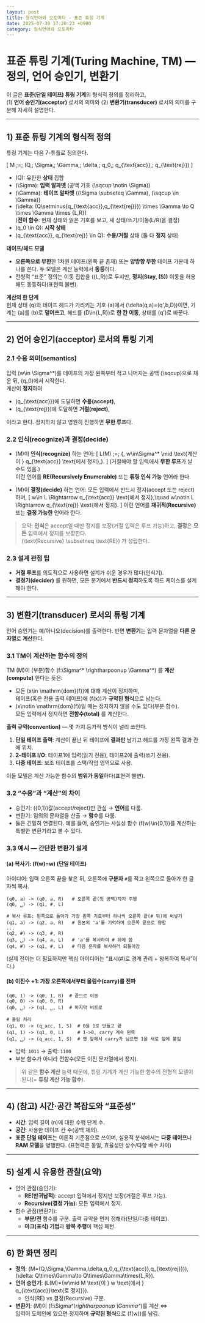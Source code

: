```yaml
---
layout: post
title: 형식언어와 오토마타 - 표준 튜링 기계
date: 2025-07-30 17:20:23 +0900
category: 형식언어와 오토마타
---
```

# 표준 튜링 기계(Turing Machine, TM) — 정의, **언어 승인기**, **변환기**

이 글은 **표준(단일 테이프) 튜링 기계**의 형식적 정의를 정리하고,  
(1) **언어 승인기(acceptor)** 로서의 의미와 (2) **변환기(transducer)** 로서의 의미를 구분해 자세히 설명한다.  

---

## 1) 표준 튜링 기계의 형식적 정의

튜링 기계는 다음 7-튜플로 정의한다.

\[
M \;=\; (Q,\; \Sigma,\; \Gamma,\; \delta,\; q_0,\; q_{\text{acc}},\; q_{\text{rej}})
\]

- \(Q\): 유한한 **상태** 집합  
- \(\Sigma\): **입력 알파벳** (공백 기호 \(\sqcup \notin \Sigma\))  
- \(\Gamma\): **테이프 알파벳** (\(\Sigma \subseteq \Gamma\), \(\sqcup \in \Gamma\))  
- \(\delta: (Q\setminus\{q_{\text{acc}},q_{\text{rej}}\}) \times \Gamma \to Q \times \Gamma \times \{L,R\}\)  
  (**전이 함수**: 현재 상태와 읽은 기호를 보고, 새 상태/쓰기/이동(L/R)을 결정)  
- \(q_0 \in Q\): **시작 상태**  
- \(q_{\text{acc}}, q_{\text{rej}} \in Q\): **수용/거절** 상태 (둘 다 **정지** 상태)

**테이프/헤드 모델**  
- **오른쪽으로 무한**한 1차원 테이프(왼쪽 끝 존재) 또는 **양방향 무한** 테이프 가운데 하나를 쓴다. 두 모델은 계산 능력에서 **동등**하다.  
- 전형적 “표준” 정의는 이동 집합을 \(\{L,R\}\)로 두지만, **정지(Stay, \(S\))** 이동을 허용해도 동등하다(표현력 불변).

**계산의 한 단계**  
현재 상태 \(q\)와 테이프 헤드가 가리키는 기호 \(a\)에서 \(\delta(q,a)=(q',b,D)\)이면, 기계는 \(a\)를 \(b\)로 **덮어쓰고**, 헤드를 \(D\in\{L,R\}\)로 **한 칸 이동**, 상태를 \(q'\)로 바꾼다.

---

## 2) 언어 **승인기(acceptor)** 로서의 튜링 기계

### 2.1 수용 의미(semantics)

입력 \(w\in \Sigma^*\)를 테이프의 가장 왼쪽부터 적고 나머지는 공백 \(\sqcup\)으로 채운 뒤, \(q_0\)에서 시작한다.  
계산이 **정지**하여

- \(q_{\text{acc}}\)에 도달하면 **수용(accept)**,  
- \(q_{\text{rej}}\)에 도달하면 **거절(reject)**,

이라고 한다. 정지하지 않고 영원히 진행하면 **무한 루프**다.

### 2.2 인식(recognize)과 결정(decide)

- \(M\)이 **인식(recognize)** 하는 언어:
  \[
  L(M) \;=\; \{\, w\in\Sigma^* \mid \text{계산이 } q_{\text{acc}} \text{에서 정지}\,\}.
  \]
  (거절해야 할 입력에서 **무한 루프**가 날 수도 있음.)  
  이런 언어를 **RE(Recursively Enumerable)** 또는 **튜링 인식 가능** 언어라 한다.

- \(M\)이 **결정(decide)** 하는 언어: 모든 입력에서 반드시 정지(accept 또는 reject)하며,
  \[
  w\in L \Rightarrow q_{\text{acc}} \text{에서 정지},\quad
  w\notin L \Rightarrow q_{\text{rej}} \text{에서 정지}.
  \]
  이런 언어를 **재귀적(Recursive)** 또는 **결정 가능한** 언어라 한다.

> 요약: **인식**은 accept일 때만 정지를 보장(거절 입력은 루프 가능)하고, **결정**은 **모든** 입력에서 정지를 보장한다.  
> \(\text{Recursive} \subsetneq \text{RE}\) 가 성립한다.

### 2.3 설계 관점 팁

- **거절 루프**를 의도적으로 사용하면 설계가 쉬운 경우가 많다(인식기).  
- **결정기(decider)** 를 원하면, 모든 분기에서 **반드시 정지**하도록 하드 케이스를 설계해야 한다.

---

## 3) **변환기(transducer)** 로서의 튜링 기계

언어 승인기는 예/아니오(decision)를 출력한다. 반면 **변환기**는 입력 문자열을 **다른 문자열**로 **계산**한다.

### 3.1 TM이 계산하는 함수의 정의

TM \(M\)이 (부분)함수 \(f:\Sigma^* \rightharpoonup \Gamma^*\) 를 **계산(compute)** 한다는 뜻은:

- 모든 \(x\in \mathrm{dom}(f)\)에 대해 계산이 정지하며,  
  테이프(혹은 전용 출력 테이프)에 \(f(x)\)가 **규약된 형식**으로 남는다.
- \(x\notin \mathrm{dom}(f)\)일 때는 정지하지 않을 수도 있다(부분 함수).  
  모든 입력에서 정지하면 **전함수(total)** 를 계산한다.

**출력 규약(convention)** — 몇 가지 등가적 방식이 널리 쓰인다.
1. **단일 테이프 출력**: 계산이 끝난 뒤 테이프에 **결과만** 남기고 헤드를 가장 왼쪽 결과 칸에 위치.  
2. **2-테이프 I/O**: 테이프1에 입력(읽기 전용), 테이프2에 출력(쓰기 전용).  
3. **다중 테이프**: 보조 테이프를 스택/작업 영역으로 사용.

이들 모델은 계산 가능한 함수의 **범위가 동일**하다(표현력 불변).

### 3.2 “수용”과 “계산”의 차이

- 승인기: \(\{0,1\}\)값(accept/reject)만 관심 → **언어**를 다룸.  
- 변환기: 임의의 문자열을 산출 → **함수**를 다룸.  
- 둘은 긴밀히 연결된다. 예를 들어, 승인기는 사실상 함수 \(f(w)\in\{0,1\}\)를 계산하는 특별한 변환기라고 볼 수 있다.

### 3.3 예시 — 간단한 변환기 설계

#### (a) **복사기**: \(f(w)=w\) (단일 테이프)
아이디어: 입력 오른쪽 끝을 찾은 뒤, 오른쪽에 **구분자** `#`를 적고 왼쪽으로 돌아가 한 글자씩 복사.

```
(q0, a) -> (q0, a, R)   # 오른쪽 끝(첫 공백)까지 주행
(q0, ␣) -> (q1, #, L)

# 복사 루프: 왼쪽으로 돌아가 가장 왼쪽 기호부터 하나씩 오른쪽 끝(# 뒤)에 써넣기
(q1, a) -> (q2, a, R)   # 원본의 'a'를 기억하며 오른쪽 끝으로 향함
...
(q2, #) -> (q3, #, R)
(q3, ␣) -> (q4, a, L)   # 'a'를 복사하여 # 뒤에 씀
(q4, #) -> (q1, #, L)   # 다음 문자를 복사하러 되돌아감
```

(실제 전이는 더 필요하지만 핵심 아이디어는 “표시(#)로 경계 관리 + 왕복하여 복사”이다.)

#### (b) **이진수 +1**: 가장 오른쪽에서부터 올림수(carry)를 전파

```
(q0, 1) -> (q0, 1, R)  # 끝으로 이동
(q0, 0) -> (q0, 0, R)
(q0, ␣) -> (q1, ␣, L)  # 마지막 비트로

# 올림 처리
(q1, 0) -> (q_acc, 1, S)  # 0을 1로 만들고 끝
(q1, 1) -> (q1, 0, L)     # 1->0, carry 계속 왼쪽
(q1, ␣) -> (q_acc, 1, S)  # 맨 앞에서 carry가 남으면 1을 새로 앞에 붙임
```

- 입력: `1011` → 출력: `1100`  
- 부분 함수가 아니라 전함수(모든 이진 문자열에서 정지).

> 위 같은 **함수 계산** 능력 때문에, 튜링 기계가 계산 가능한 함수의 전형적 모델이 된다(= **튜링 계산 가능 함수**).

---

## 4) (참고) 시간·공간 복잡도와 “표준성”

- **시간**: 입력 길이 \(n\)에 대한 수행 단계 수.  
- **공간**: 사용한 테이프 칸 수(공백 제외).  
- **표준 단일 테이프**는 이론적 기준점으로 쓰이며, 실용적 분석에서는 **다중 테이프**나 **RAM 모델**을 병행한다. (표현력은 동일, 효율성만 상수/다항 배수 차이)

---

## 5) 설계 시 유용한 관찰(요약)

- 언어 관점(승인기):  
  - **RE(반귀납적)**: accept 입력에서 정지만 보장(거절은 루프 가능).  
  - **Recursive(결정 가능)**: 모든 입력에서 정지.  
- 함수 관점(변환기):  
  - **부분/전** 함수를 구분. 출력 규약을 먼저 정해라(단일/다중 테이프).  
  - **마크(표식) 기법**과 **왕복 주행**이 핵심 패턴.

---

## 6) 한 화면 정리

- **정의**: \(M=(Q,\Sigma,\Gamma,\delta,q_0,q_{\text{acc}},q_{\text{rej}})\),  
  \(\delta: Q\times\Gamma\to Q\times\Gamma\times\{L,R\}\).  
- **언어 승인기**: \(L(M)=\{w\mid M \text{이 } w \text{에서 } q_{\text{acc}}\text{로 정지}\}\).  
  - 인식(RE) vs 결정(Recursive) 구분.  
- **변환기**: \(M\)이 \(f:\Sigma^*\rightharpoonup \Gamma^*\)를 계산 ⇔  
  입력이 도메인에 있으면 정지하며 **규약된 형식**으로 \(f(w)\)를 남김.